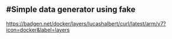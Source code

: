 #Simple data generator using fake
---------------------------------
https://badgen.net/docker/layers/lucashalbert/curl/latest/arm/v7?icon=docker&label=layers
